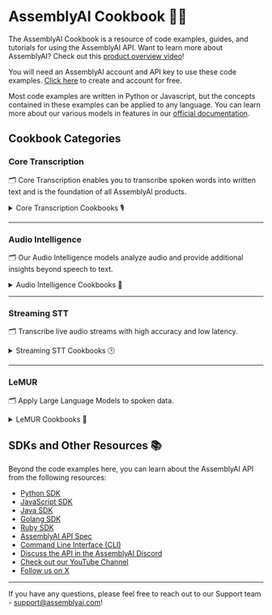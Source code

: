 # AssemblyAI Cookbook 🧑‍🍳

The AssemblyAI Cookbook is a resource of code examples, guides, and tutorials for using the AssemblyAI API. Want to learn more about AssemblyAI? Check out this [product overview video](https://youtu.be/UT1sBCuSJxE)!

You will need an AssemblyAI account and API key to use these code examples. [Click here](https://www.assemblyai.com/dashboard/signup) to create and account for free.

Most code examples are written in Python or Javascript, but the concepts contained in these examples can be applied to any language. You can learn more about our various models in features in our [official documentation](https://www.assemblyai.com/docs/).

## Cookbook Categories

### Core Transcription

🗂️ Core Transcription enables you to transcribe spoken words into written text and is the foundation of all AssemblyAI products.
<details>
  <summary>Core Transcription Cookbooks 🎙️</summary>

  🆕 [Async: How to Use the EU Endpoint](core-transcription/how_to_use_the_eu_endpoint.ipynb)\
  [Async: Identify Speakers in Audio Recordings](core-transcription/speaker_labels.ipynb)\
  [Async: Specify a Language](core-transcription/specify-language.ipynb)\
  [Async: Transcribe YouTube Videos](core-transcription/transcribe_youtube_videos.ipynb)\
  [Async: Delete transcripts After 24 Hours of Creation](core-transcription/schedule_delete.ipynb)\
  📖 👀 [Click here to see all Core Transcription cookbooks](core-transcription/README.md)❗

</details>
<hr/>

### Audio Intelligence

🗂️ Our Audio Intelligence models analyze audio and provide additional insights beyond speech to text.
<details>
  <summary>Audio Intelligence Cookbooks 🤖</summary>

  [Audio Intelligence: Create Summarized Chapters from Podcasts](audio-intelligence/auto_chapters.ipynb)\
  [Audio Intelligence: Identify Hate Speech in Audio and Video Files](audio-intelligence/content_moderation.ipynb)\
  [Audio Intelligence: Identify Highlights in Audio and Video Files](audio-intelligence/key_phrases.ipynb)\
  [Audio Intelligence: Create a Redacted Transcript with Entity Detection](audio-intelligence/entity_redaction.ipynb)\
  [Audio Intelligence: Summarize Virtual Meetings](audio-intelligence/summarization.ipynb)\
  📖 👀 [Click here to see all Audio Intelligence cookbooks](audio-intelligence/README.md)❗

</details>
<hr/>

### Streaming STT

🗂️ Transcribe live audio streams with high accuracy and low latency.
<details>
  <summary>Streaming STT Cookbooks 🕒</summary>

  [Streaming: Transcribe Files in Real-Time with Node.js](streaming-stt/file-transcription-nodejs)\
  [Streaming: Use Streaming STT](streaming-stt/real-time.ipynb)\
  [Streaming: Use LeMUR with Streaming STT](streaming-stt/real_time_lemur.ipynb)\
  [Streaming: Use LeMUR for Real-Time Translation](streaming-stt/real_time_translation.ipynb)\
  [Streaming: Use Twilio with Node SDK](https://github.com/AssemblyAI/twilio-realtime-tutorial)\
  📖 👀 [Click here to see all Streaming cookbooks](streaming-stt/README.md)❗

</details>
<hr/>

### LeMUR

🗂️ Apply Large Language Models to spoken data.
<details>
  <summary>LeMUR Cookbooks 🐾</summary>

  [LeMUR: Process Audio Files](lemur/using-lemur.ipynb)\
  [LeMUR: Extract Dialogue Data](lemur/dialogue-data.ipynb)\
  [LeMUR: Boost Transcription Accuracy](lemur/custom-vocab-lemur.ipynb)\
  [LeMUR: Extract Citations from a Transcript with Semantic Search](lemur/transcript-citations.ipynb)\
  [LeMUR: Processing Speaker Labels with the Custom Text Input Parameter](lemur/input-text-speaker-labels.ipynb)\
  📖 👀 [Click here to see all LeMUR cookbooks](lemur/README.md)❗

</details>

## SDKs and Other Resources 📚

Beyond the code examples here, you can learn about the AssemblyAI API from the following resources:

- [Python SDK](https://github.com/AssemblyAI/assemblyai-python-sdk)
- [JavaScript SDK](https://github.com/AssemblyAI/assemblyai-node-sdk)
- [Java SDK](https://github.com/AssemblyAI/assemblyai-java-sdk)
- [Golang SDK](https://github.com/AssemblyAI/assemblyai-go-sdk)
- [Ruby SDK](https://github.com/AssemblyAI/assemblyai-ruby-sdk)
- [AssemblyAI API Spec](https://github.com/AssemblyAI/assemblyai-api-spec)
- [Command Line Interface (CLI)](https://github.com/AssemblyAI/assemblyai-cli)
- [Discuss the API in the AssemblyAI Discord](https://www.assemblyai.com/discord)
- [Check out our YouTube Channel](https://www.youtube.com/c/assemblyai)
- [Follow us on X](https://twitter.com/AssemblyAI)

***
If you have any questions, please feel free to reach out to our Support team - support@assemblyai.com!
